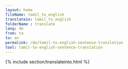 ```yaml
---
layout: home
fileName: tamil_to_english
translatein: tamil_to_english
folderName : translate
lang: de
from: ta
to: en
permalink: /de/tamil-to-english-sentence-translation
tool: tamil-to-english-sentence-translation
---
```

{% include section/translateinto.html %}